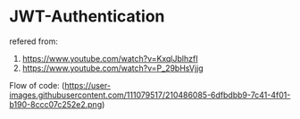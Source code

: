 # JWT-Authentication

refered from:
1) https://www.youtube.com/watch?v=KxqlJblhzfI
2) https://www.youtube.com/watch?v=P_29bHsVjjg

Flow of code:
(https://user-images.githubusercontent.com/111079517/210486085-6dfbdbb9-7c41-4f01-b190-8ccc07c252e2.png)
